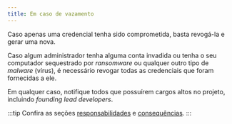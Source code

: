 ```yaml
---
title: Em caso de vazamento
---
```


Caso apenas uma credencial tenha sido comprometida, basta revogá-la e gerar uma nova.

Caso algum administrador tenha alguma conta invadida ou tenha o seu computador sequestrado por _ransomware_ ou qualquer outro tipo de _malware_ (vírus), é necessário revogar todas as credenciais que foram fornecidas a ele.

Em qualquer caso, notifique todos que possuírem cargos altos no projeto, incluindo _founding lead developers_.

:::tip
Confira as seções [responsabilidades](https://cacic.dev.br/docs/Recursos/Servidores/FCTDTIWEBXP01#encarregados) e [consequências](/antes-de-colaborar/erros-e-consequências).
:::
